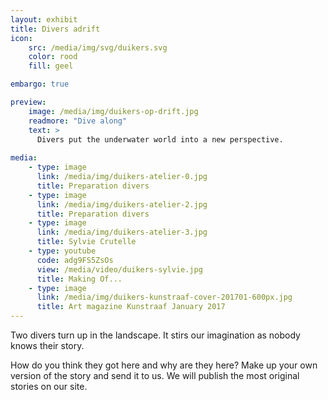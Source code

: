 ```yaml
---
layout: exhibit
title: Divers adrift
icon: 
    src: /media/img/svg/duikers.svg
    color: rood
    fill: geel

embargo: true

preview: 
    image: /media/img/duikers-op-drift.jpg
    readmore: "Dive along"
    text: >
      Divers put the underwater world into a new perspective.
        
media:
    - type: image
      link: /media/img/duikers-atelier-0.jpg
      title: Preparation divers
    - type: image
      link: /media/img/duikers-atelier-2.jpg
      title: Preparation divers
    - type: image
      link: /media/img/duikers-atelier-3.jpg
      title: Sylvie Crutelle
    - type: youtube
      code: adg9FS5ZsOs
      view: /media/video/duikers-sylvie.jpg
      title: Making Of...
    - type: image
      link: /media/img/duikers-kunstraaf-cover-201701-600px.jpg
      title: Art magazine Kunstraaf January 2017
---
```


Two divers turn up in the landscape. It stirs our imagination as nobody knows their story.

How do you think they got here and why are they here? Make up your own version of the story and send it to us. We will publish the most original stories on our site.
